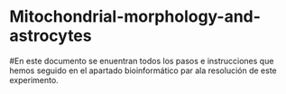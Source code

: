 # Mitochondrial-morphology-and-astrocytes

#En este documento se enuentran todos los pasos e instrucciones que hemos seguido en el apartado bioinformático par ala resolución de este experimento.
